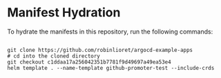 
# Manifest Hydration

To hydrate the manifests in this repository, run the following commands:

```shell

git clone https://github.com/robinlioret/argocd-example-apps
# cd into the cloned directory
git checkout c1ddaa17a256042351b7781f9d49697a49ea53e4
helm template . --name-template github-promoter-test --include-crds
```